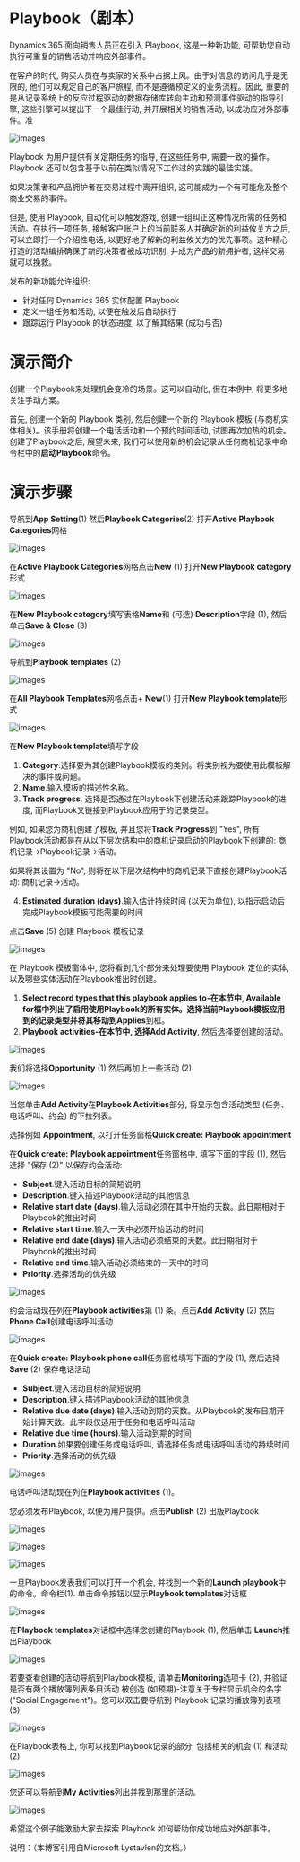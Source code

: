 # Playbook（剧本）

Dynamics 365 面向销售人员正在引入 Playbook, 这是一种新功能, 可帮助您自动执行可重复的销售活动并响应外部事件。

在客户的时代, 购买人员在与卖家的关系中占据上风。由于对信息的访问几乎是无限的, 他们可以规定自己的客户旅程, 而不是遵循预定义的业务流程。因此, 重要的是从记录系统上的反应过程驱动的数据存储库转向主动和预测事件驱动的指导引擎, 这些引擎可以提出下一个最佳行动, 并开展相关的销售活动, 以成功应对外部事件。准

![images](https://github.com/CohenLyon/OCPChinaPTSALLDOCS/blob/patch-1/01.BLOG/images/%E5%87%86%E5%A4%87%E5%A5%BD%E9%80%82%E7%94%A8%E4%BA%8E%E9%94%80%E5%94%AE%E7%9A%84Dynamics365%E4%B8%AD%E7%9A%84%E6%96%B0Playbook%EF%BC%88%E5%89%A7%E6%9C%AC%EF%BC%8901.jpg)

Playbook 为用户提供有关定期任务的指导, 在这些任务中, 需要一致的操作。Playbook 还可以包含基于以前在类似情况下工作过的实践的最佳实践。

如果决策者和产品拥护者在交易过程中离开组织, 这可能成为一个有可能危及整个商业交易的事件。

但是, 使用 Playbook, 自动化可以触发游戏, 创建一组纠正这种情况所需的任务和活动。在执行一项任务, 接触客户账户上的当前联系人并确定新的利益攸关方之后, 可以立即打一个介绍性电话, 以更好地了解新的利益攸关方的优先事项。这种精心打造的活动编排确保了新的决策者被成功识别, 并成为产品的新拥护者, 这样交易就可以挽救。

发布的新功能允许组织:

* 针对任何 Dynamics 365 实体配置 Playbook
* 定义一组任务和活动, 以便在触发后自动执行
* 跟踪运行 Playbook 的状态进度, 以了解其结果 (成功与否)

# 演示简介

创建一个Playbook来处理机会变冷的场景。这可以自动化, 但在本例中, 将更多地关注手动方案。

首先, 创建一个新的 Playbook 类别, 然后创建一个新的 Playbook 模板 (与商机实体相关)。该手册将创建一个电话活动和一个预约时间活动, 试图再次加热的机会。创建了Playbook之后, 展望未来, 我们可以使用新的机会记录从任何商机记录中命令栏中的**启动Playbook**命令。

# 演示步骤

导航到**App Setting**(1) 然后**Playbook Categories**(2) 打开**Active Playbook Categories**网格

![images](https://github.com/CohenLyon/OCPChinaPTSALLDOCS/blob/patch-1/01.BLOG/images/%E5%87%86%E5%A4%87%E5%A5%BD%E9%80%82%E7%94%A8%E4%BA%8E%E9%94%80%E5%94%AE%E7%9A%84Dynamics365%E4%B8%AD%E7%9A%84%E6%96%B0Playbook%EF%BC%88%E5%89%A7%E6%9C%AC%EF%BC%8902.jpg)

在**Active Playbook Categories**网格点击**New** (1) 打开**New Playbook category**形式

![images](https://github.com/CohenLyon/OCPChinaPTSALLDOCS/blob/patch-1/01.BLOG/images/%E5%87%86%E5%A4%87%E5%A5%BD%E9%80%82%E7%94%A8%E4%BA%8E%E9%94%80%E5%94%AE%E7%9A%84Dynamics365%E4%B8%AD%E7%9A%84%E6%96%B0Playbook%EF%BC%88%E5%89%A7%E6%9C%AC%EF%BC%8903.jpg)

在**New Playbook category**填写表格**Name**和 (可选) **Description**字段 (1), 然后单击**Save & Close** (3)

![images](https://github.com/CohenLyon/OCPChinaPTSALLDOCS/blob/patch-1/01.BLOG/images/%E5%87%86%E5%A4%87%E5%A5%BD%E9%80%82%E7%94%A8%E4%BA%8E%E9%94%80%E5%94%AE%E7%9A%84Dynamics365%E4%B8%AD%E7%9A%84%E6%96%B0Playbook%EF%BC%88%E5%89%A7%E6%9C%AC%EF%BC%8904.jpg)

导航到**Playbook templates** (2)

![images](https://github.com/CohenLyon/OCPChinaPTSALLDOCS/blob/patch-1/01.BLOG/images/%E5%87%86%E5%A4%87%E5%A5%BD%E9%80%82%E7%94%A8%E4%BA%8E%E9%94%80%E5%94%AE%E7%9A%84Dynamics365%E4%B8%AD%E7%9A%84%E6%96%B0Playbook%EF%BC%88%E5%89%A7%E6%9C%AC%EF%BC%8905.jpg)

在**All Playbook Templates**网格点击+ **New**(1) 打开**New Playbook template**形式

![images](https://github.com/CohenLyon/OCPChinaPTSALLDOCS/blob/patch-1/01.BLOG/images/%E5%87%86%E5%A4%87%E5%A5%BD%E9%80%82%E7%94%A8%E4%BA%8E%E9%94%80%E5%94%AE%E7%9A%84Dynamics365%E4%B8%AD%E7%9A%84%E6%96%B0Playbook%EF%BC%88%E5%89%A7%E6%9C%AC%EF%BC%8906.jpg)

在**New Playbook template**填写字段

1. **Category**.选择要为其创建Playbook模板的类别。将类别视为要使用此模板解决的事件或问题。
2. **Name**.输入模板的描述性名称。
3. **Track progress**. 选择是否通过在Playbook下创建活动来跟踪Playbook的进度, 而Playbook又链接到Playbook应用于的记录类型。

  例如, 如果您为商机创建了模板, 并且您将**Track Progress**到 "Yes", 所有Playbook活动都是在从以下层次结构中的商机记录启动的Playbook下创建的: 商机记录→Playbook记录→活动。

  如果将其设置为 "No", 则将在以下层次结构中的商机记录下直接创建Playbook活动: 商机记录→活动。

4. **Estimated duration (days)**.输入估计持续时间 (以天为单位), 以指示启动后完成Playbook模板可能需要的时间

点击**Save** (5) 创建 Playbook 模板记录

![images](https://github.com/CohenLyon/OCPChinaPTSALLDOCS/blob/patch-1/01.BLOG/images/%E5%87%86%E5%A4%87%E5%A5%BD%E9%80%82%E7%94%A8%E4%BA%8E%E9%94%80%E5%94%AE%E7%9A%84Dynamics365%E4%B8%AD%E7%9A%84%E6%96%B0Playbook%EF%BC%88%E5%89%A7%E6%9C%AC%EF%BC%8907.jpg)

在 Playbook 模板窗体中, 您将看到几个部分来处理要使用 Playbook 定位的实体, 以及哪些实体活动在Playbook推出时创建。

1. **Select record types that this playbook applies to-**在本节中, **Available for**框中列出了启用使用Playbook的所有实体。选择当前Playbook模板应用到的记录类型并将其移动到**Applies**到框。
2. **Playbook activities-**在本节中, 选择**Add Activity**, 然后选择要创建的活动。

![images](https://github.com/CohenLyon/OCPChinaPTSALLDOCS/blob/patch-1/01.BLOG/images/%E5%87%86%E5%A4%87%E5%A5%BD%E9%80%82%E7%94%A8%E4%BA%8E%E9%94%80%E5%94%AE%E7%9A%84Dynamics365%E4%B8%AD%E7%9A%84%E6%96%B0Playbook%EF%BC%88%E5%89%A7%E6%9C%AC%EF%BC%8908.jpg)

我们将选择**Opportunity** (1) 然后再加上一些活动 (2)

![images](https://github.com/CohenLyon/OCPChinaPTSALLDOCS/blob/patch-1/01.BLOG/images/%E5%87%86%E5%A4%87%E5%A5%BD%E9%80%82%E7%94%A8%E4%BA%8E%E9%94%80%E5%94%AE%E7%9A%84Dynamics365%E4%B8%AD%E7%9A%84%E6%96%B0Playbook%EF%BC%88%E5%89%A7%E6%9C%AC%EF%BC%8909.jpg)

当您单击**Add Activity**在**Playbook Activities**部分, 将显示包含活动类型 (任务、电话呼叫、约会) 的下拉列表。

选择例如 **Appointment**, 以打开任务窗格**Quick create: Playbook appointment**

在**Quick create: Playbook appointment**任务窗格中, 填写下面的字段 (1), 然后选择 "保存 (2)" 以保存约会活动:

* **Subject**.键入活动目标的简短说明
* **Description**.键入描述Playbook活动的其他信息
* **Relative start date (days)**.输入活动必须在其中开始的天数。此日期相对于Playbook的推出时间
* **Relative start time**.输入一天中必须开始活动的时间
* **Relative end date (days)**.输入活动必须结束的天数。此日期相对于Playbook的推出时间
* **Relative end time**.输入活动必须结束的一天中的时间
* **Priority**.选择活动的优先级

![images](https://github.com/CohenLyon/OCPChinaPTSALLDOCS/blob/patch-1/01.BLOG/images/%E5%87%86%E5%A4%87%E5%A5%BD%E9%80%82%E7%94%A8%E4%BA%8E%E9%94%80%E5%94%AE%E7%9A%84Dynamics365%E4%B8%AD%E7%9A%84%E6%96%B0Playbook%EF%BC%88%E5%89%A7%E6%9C%AC%EF%BC%8910.jpg)

约会活动现在列在**Playbook activities**第 (1) 条。点击**Add Activity** (2) 然后**Phone Call**创建电话呼叫活动

![images](https://github.com/CohenLyon/OCPChinaPTSALLDOCS/blob/patch-1/01.BLOG/images/%E5%87%86%E5%A4%87%E5%A5%BD%E9%80%82%E7%94%A8%E4%BA%8E%E9%94%80%E5%94%AE%E7%9A%84Dynamics365%E4%B8%AD%E7%9A%84%E6%96%B0Playbook%EF%BC%88%E5%89%A7%E6%9C%AC%EF%BC%8911.jpg)

在**Quick create: Playbook phone call**任务窗格填写下面的字段 (1), 然后选择**Save** (2) 保存电话活动

* **Subject**.键入活动目标的简短说明
* **Description**.键入描述Playbook活动的其他信息
* **Relative due date (days)**.输入活动到期的天数。从Playbook的发布日期开始计算天数。此字段仅适用于任务和电话呼叫活动
* **Relative due time (hours)**.输入活动到期的时间
* **Duration**.如果要创建任务或电话呼叫, 请选择任务或电话呼叫活动的持续时间
* **Priority**.选择活动的优先级

![images](https://github.com/CohenLyon/OCPChinaPTSALLDOCS/blob/patch-1/01.BLOG/images/%E5%87%86%E5%A4%87%E5%A5%BD%E9%80%82%E7%94%A8%E4%BA%8E%E9%94%80%E5%94%AE%E7%9A%84Dynamics365%E4%B8%AD%E7%9A%84%E6%96%B0Playbook%EF%BC%88%E5%89%A7%E6%9C%AC%EF%BC%8912.jpg)

电话呼叫活动现在列在**Playbook activities** (1)。

您必须发布Playbook, 以便为用户提供。点击**Publish** (2) 出版Playbook

![images](https://github.com/CohenLyon/OCPChinaPTSALLDOCS/blob/patch-1/01.BLOG/images/%E5%87%86%E5%A4%87%E5%A5%BD%E9%80%82%E7%94%A8%E4%BA%8E%E9%94%80%E5%94%AE%E7%9A%84Dynamics365%E4%B8%AD%E7%9A%84%E6%96%B0Playbook%EF%BC%88%E5%89%A7%E6%9C%AC%EF%BC%8913.jpg)

![images](https://github.com/CohenLyon/OCPChinaPTSALLDOCS/blob/patch-1/01.BLOG/images/%E5%87%86%E5%A4%87%E5%A5%BD%E9%80%82%E7%94%A8%E4%BA%8E%E9%94%80%E5%94%AE%E7%9A%84Dynamics365%E4%B8%AD%E7%9A%84%E6%96%B0Playbook%EF%BC%88%E5%89%A7%E6%9C%AC%EF%BC%8914.jpg)

![images](https://github.com/CohenLyon/OCPChinaPTSALLDOCS/blob/patch-1/01.BLOG/images/%E5%87%86%E5%A4%87%E5%A5%BD%E9%80%82%E7%94%A8%E4%BA%8E%E9%94%80%E5%94%AE%E7%9A%84Dynamics365%E4%B8%AD%E7%9A%84%E6%96%B0Playbook%EF%BC%88%E5%89%A7%E6%9C%AC%EF%BC%8915.jpg)

一旦Playbook发表我们可以打开一个机会, 并找到一个新的**Launch playbook**中的命令。命令栏(1). 单击命令按钮以显示**Playbook templates**对话框

![images](https://github.com/CohenLyon/OCPChinaPTSALLDOCS/blob/patch-1/01.BLOG/images/%E5%87%86%E5%A4%87%E5%A5%BD%E9%80%82%E7%94%A8%E4%BA%8E%E9%94%80%E5%94%AE%E7%9A%84Dynamics365%E4%B8%AD%E7%9A%84%E6%96%B0Playbook%EF%BC%88%E5%89%A7%E6%9C%AC%EF%BC%8916.jpg)

在**Playbook templates**对话框中选择您创建的Playbook (1), 然后单击 **Launch**推出Playbook

![images](https://github.com/CohenLyon/OCPChinaPTSALLDOCS/blob/patch-1/01.BLOG/images/%E5%87%86%E5%A4%87%E5%A5%BD%E9%80%82%E7%94%A8%E4%BA%8E%E9%94%80%E5%94%AE%E7%9A%84Dynamics365%E4%B8%AD%E7%9A%84%E6%96%B0Playbook%EF%BC%88%E5%89%A7%E6%9C%AC%EF%BC%8917.jpg)

若要查看创建的活动导航到Playbook模板, 请单击**Monitoring**选项卡 (2), 并验证是否有两个播放簿列表条目活动 被创造 (如预期)-注意关于专栏显示机会的名字 ("Social Engagement")。您可以双击要导航到 Playbook 记录的播放簿列表项 (3)

![images](https://github.com/CohenLyon/OCPChinaPTSALLDOCS/blob/patch-1/01.BLOG/images/%E5%87%86%E5%A4%87%E5%A5%BD%E9%80%82%E7%94%A8%E4%BA%8E%E9%94%80%E5%94%AE%E7%9A%84Dynamics365%E4%B8%AD%E7%9A%84%E6%96%B0Playbook%EF%BC%88%E5%89%A7%E6%9C%AC%EF%BC%8918.jpg)

在Playbook表格上, 你可以找到Playbook记录的部分, 包括相关的机会 (1) 和活动 (2)

![images](https://github.com/CohenLyon/OCPChinaPTSALLDOCS/blob/patch-1/01.BLOG/images/%E5%87%86%E5%A4%87%E5%A5%BD%E9%80%82%E7%94%A8%E4%BA%8E%E9%94%80%E5%94%AE%E7%9A%84Dynamics365%E4%B8%AD%E7%9A%84%E6%96%B0Playbook%EF%BC%88%E5%89%A7%E6%9C%AC%EF%BC%8919.jpg)

您还可以导航到**My Activities**列出并找到那里的活动。

![images](https://github.com/CohenLyon/OCPChinaPTSALLDOCS/blob/patch-1/01.BLOG/images/%E5%87%86%E5%A4%87%E5%A5%BD%E9%80%82%E7%94%A8%E4%BA%8E%E9%94%80%E5%94%AE%E7%9A%84Dynamics365%E4%B8%AD%E7%9A%84%E6%96%B0Playbook%EF%BC%88%E5%89%A7%E6%9C%AC%EF%BC%8920.jpg)

希望这个例子能激励大家去探索 Playbook 如何帮助你成功地应对外部事件。

说明：（本博客引用自Microsoft Lystavlen的文档。）
